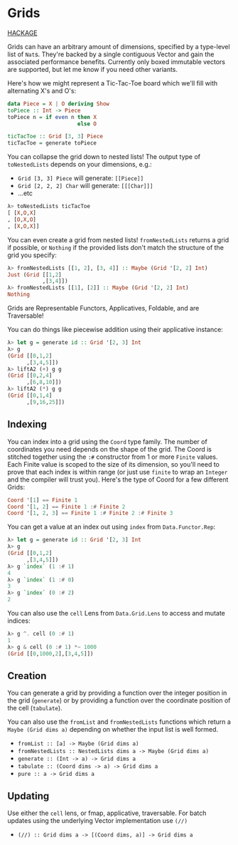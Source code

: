 # Grids

[HACKAGE](http://hackage.haskell.org/package/grids)

Grids can have an arbitrary amount of dimensions, specified by a type-level
list of `Nat`s. They're backed by a single contiguous Vector and gain the
associated performance benefits. Currently only boxed immutable vectors are
supported, but let me know if you need other variants.

Here's how we might represent a Tic-Tac-Toe board which we'll fill with
alternating X's and O's:

```haskell
data Piece = X | O deriving Show
toPiece :: Int -> Piece
toPiece n = if even n then X
                      else O

ticTacToe :: Grid [3, 3] Piece
ticTacToe = generate toPiece
```

You can collapse the grid down to nested lists! The output type of
`toNestedLists` depends on your dimensions, e.g.:

- `Grid [3, 3] Piece` will generate: `[[Piece]]`
- `Grid [2, 2, 2] Char` will generate: `[[[Char]]]`
- ...etc

```haskell
λ> toNestedLists ticTacToe
[ [X,O,X]
, [O,X,O]
, [X,O,X]]
```

You can even create a grid from nested lists! `fromNestedLists` returns a grid
if possible, or `Nothing` if the provided lists don't match the structure of
the grid you specify:

```haskell
λ> fromNestedLists [[1, 2], [3, 4]] :: Maybe (Grid '[2, 2] Int)
Just (Grid [[1,2]
           ,[3,4]])
λ> fromNestedLists [[1], [2]] :: Maybe (Grid '[2, 2] Int)
Nothing
```

Grids are Representable Functors, Applicatives, Foldable, and are Traversable!

You can do things like piecewise addition using their applicative instance:

```haskell
λ> let g = generate id :: Grid '[2, 3] Int
λ> g
(Grid [[0,1,2]
      ,[3,4,5]])
λ> liftA2 (+) g g
(Grid [[0,2,4]
      ,[6,8,10]])
λ> liftA2 (*) g g
(Grid [[0,1,4]
      ,[9,16,25]])
```

## Indexing

You can index into a grid using the `Coord` type family. The number of
coordinates you need depends on the shape of the grid. The Coord is stitched
together using the `:#` constructor from 1 or more `Finite` values. Each Finite
value is scoped to the size of its dimension, so you'll need to prove that each
index is within range (or just use `finite` to wrap an `Integer` and the
compiler will trust you). Here's the type of Coord for a few different Grids:

```haskell
Coord '[1] == Finite 1
Coord '[1, 2] == Finite 1 :# Finite 2
Coord '[1, 2, 3] == Finite 1 :# Finite 2 :# Finite 3
```

You can get a value at an index out using `index` from `Data.Functor.Rep`:

```haskell
λ> let g = generate id :: Grid '[2, 3] Int
λ> g
(Grid [[0,1,2]
      ,[3,4,5]])
λ> g `index` (1 :# 1)
4
λ> g `index` (1 :# 0)
3
λ> g `index` (0 :# 2)
2
```

You can also use the `cell` Lens from `Data.Grid.Lens` to access and mutate
indices:

```haskell
λ> g ^. cell (0 :# 1)
1
λ> g & cell (0 :# 1) *~ 1000
(Grid [[0,1000,2],[3,4,5]])
```

## Creation

You can generate a grid by providing a function over the integer position in the grid (`generate`) or by providing
a function over the coordinate position of the cell (`tabulate`).

You can also use the `fromList` and `fromNestedLists` functions which return a
`Maybe (Grid dims a)` depending on whether the input list is well formed.

- `fromList :: [a] -> Maybe (Grid dims a)`
- `fromNestedLists :: NestedLists dims a -> Maybe (Grid dims a)`
- `generate :: (Int -> a) -> Grid dims a`
- `tabulate :: (Coord dims -> a) -> Grid dims a`
- `pure :: a -> Grid dims a`

## Updating

Use either the `cell` lens, or fmap, applicative, traversable.
For batch updates using the underlying Vector implementation use `(//)`

- `(//) :: Grid dims a -> [(Coord dims, a)] -> Grid dims a`
